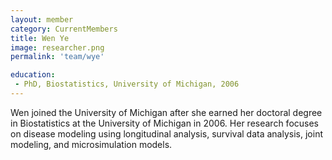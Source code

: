```yaml
---
layout: member
category: CurrentMembers
title: Wen Ye
image: researcher.png
permalink: 'team/wye'

education:
 - PhD, Biostatistics, University of Michigan, 2006
---
```


Wen joined the University of Michigan after she earned her doctoral degree in Biostatistics at the University of Michigan in 2006. Her research focuses on disease modeling using longitudinal analysis, survival data analysis, joint modeling, and microsimulation models.
